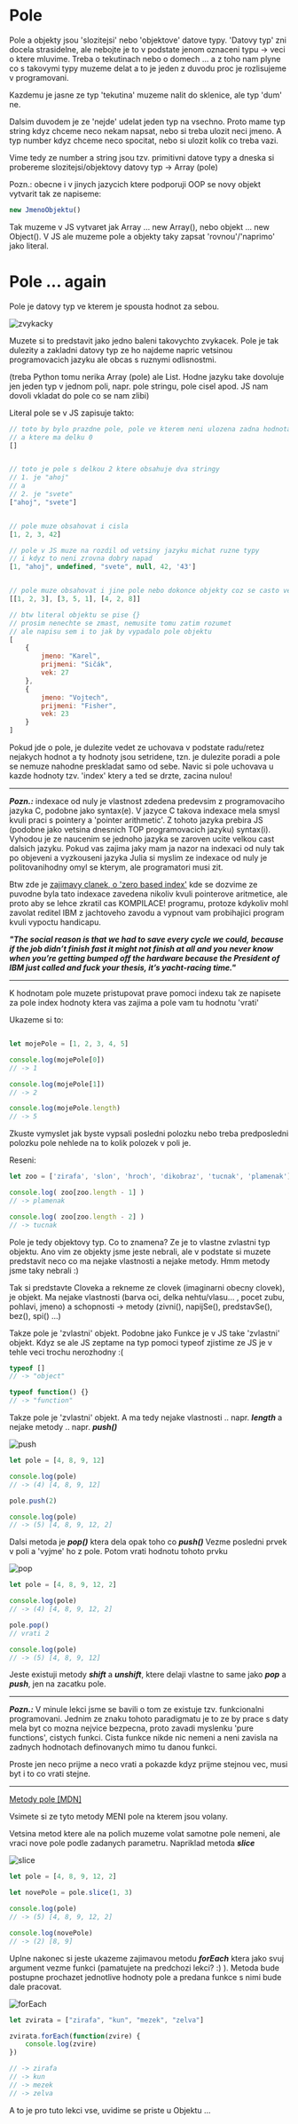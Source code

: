 # Pole

Pole a objekty jsou 'slozitejsi' nebo 'objektove' datove typy. 'Datovy typ' zni docela strasidelne, ale nebojte je to v podstate jenom oznaceni typu -> veci o ktere mluvime. Treba o tekutinach nebo o domech ... a z toho nam plyne co s takovymi typy muzeme delat a to je jeden z duvodu proc je rozlisujeme v programovani.

Kazdemu je jasne ze typ 'tekutina' muzeme nalit do sklenice, ale typ 'dum' ne.

Dalsim duvodem je ze 'nejde' udelat jeden typ na vsechno. Proto mame typ string kdyz chceme neco nekam napsat, nebo si treba ulozit neci jmeno. A typ number kdyz chceme neco spocitat, nebo si ulozit kolik co treba vazi.

Vime tedy ze number a string jsou tzv. primitivni datove typy a dneska si probereme slozitejsi/objektovy datovy typ -> Array (pole)


Pozn.: obecne i v jinych jazycich ktere podporuji OOP se novy objekt vytvarit tak ze napiseme: 

```js 
new JmenoObjektu()
```

Tak muzeme v JS vytvaret jak Array ... new Array(), nebo objekt ... new Object(). V JS ale muzeme pole a objekty taky zapsat 'rovnou'/'naprimo' jako literal.


# Pole ... again
Pole je datovy typ ve kterem je spousta hodnot za sebou.

![zvykacky](https://www.e-cukrovinky.cz/fotky14690/fotos/_vyr_1545cukrovinky-gum-ball-16er-zvykacky-kulicky-haribo.jpg)

Muzete si to predstavit jako jedno baleni takovychto zvykacek.
Pole je tak dulezity a zakladni datovy typ ze ho najdeme napric vetsinou programovacich jazyku ale obcas s ruznymi odlisnostmi.

(treba Python tomu nerika Array (pole) ale List. Hodne jazyku take dovoluje jen jeden typ v jednom poli, napr. pole stringu, pole cisel apod. JS nam dovoli vkladat do pole co se nam zlibi)

Literal pole se v JS zapisuje takto:

```js
// toto by bylo prazdne pole, pole ve kterem neni ulozena zadna hodnota
// a ktere ma delku 0
[]


// toto je pole s delkou 2 ktere obsahuje dva stringy
// 1. je "ahoj"
// a
// 2. je "svete"
["ahoj", "svete"]


// pole muze obsahovat i cisla
[1, 2, 3, 42]

// pole v JS muze na rozdil od vetsiny jazyku michat ruzne typy
// i kdyz to neni zrovna dobry napad
[1, "ahoj", undefined, "svete", null, 42, '43']


// pole muze obsahovat i jine pole nebo dokonce objekty coz se casto velice hodi
[[1, 2, 3], [3, 5, 1], [4, 2, 8]]

// btw literal objektu se pise {}
// prosim nenechte se zmast, nemusite tomu zatim rozumet
// ale napisu sem i to jak by vypadalo pole objektu
[
    {
        jmeno: "Karel",
        prijmeni: "Sičák",
        vek: 27
    },
    {
        jmeno: "Vojtech",
        prijmeni: "Fisher",
        vek: 23
    }
]

```

Pokud jde o pole, je dulezite vedet ze uchovava v podstate radu/retez nejakych hodnot a ty hodnoty jsou setridene, tzn. je dulezite poradi a pole se nemuze nahodne preskladat samo od sebe. Navic si pole uchovava u kazde hodnoty tzv. 'index' ktery a ted se drzte, zacina nulou!

------------------
***Pozn.:*** indexace od nuly je vlastnost zdedena predevsim z programovaciho jazyka C, podobne jako syntax(e). V jazyce C takova indexace mela smysl kvuli praci s pointery a 'pointer arithmetic'. 
Z tohoto jazyka prebira JS (podobne jako vetsina dnesnich TOP programovacich jazyku) syntax(i). Vyhodou je ze naucenim se jednoho jazyka se zaroven ucite velkou cast dalsich jazyku.
Pokud vas zajima jaky mam ja nazor na indexaci od nuly tak po objeveni a vyzkouseni jazyka Julia si myslim ze indexace od nuly je politovanihodny omyl se kterym, ale programatori musi zit.

Btw zde je [zajimavy clanek, o 'zero based index'](http://exple.tive.org/blarg/2013/10/22/citation-needed/) kde se dozvime ze puvodne byla tato indexace zavedena nikoliv kvuli pointerove aritmetice, ale proto aby se lehce zkratil cas KOMPILACE! programu, protoze kdykoliv mohl zavolat reditel IBM z jachtoveho zavodu a vypnout vam probihajici program kvuli vypoctu handicapu.

***"The social reason is that we had to save every cycle we could, because if the job didn’t finish fast it might not finish at all and you never know when you’re getting bumped off the hardware because the President of IBM just called and fuck your thesis, it’s yacht-racing time."***

------------------

K hodnotam pole muzete pristupovat prave pomoci indexu tak ze napisete za pole index hodnoty ktera vas zajima a pole vam tu hodnotu 'vrati'

Ukazeme si to:

```js

let mojePole = [1, 2, 3, 4, 5]

console.log(mojePole[0])
// -> 1

console.log(mojePole[1])
// -> 2

console.log(mojePole.length)
// -> 5
```

Zkuste vymyslet jak byste vypsali posledni polozku nebo treba predposledni polozku pole nehlede na to kolik polozek v poli je.

Reseni:
```js
let zoo = ['zirafa', 'slon', 'hroch', 'dikobraz', 'tucnak', 'plamenak']

console.log( zoo[zoo.length - 1] )
// -> plamenak

console.log( zoo[zoo.length - 2] )
// -> tucnak
```

Pole je tedy objektovy typ. Co to znamena? Ze je to vlastne zvlastni typ objektu. Ano vim ze objekty jsme jeste nebrali, ale v podstate si muzete predstavit neco co ma nejake vlastnosti a nejake metody. Hmm metody jsme taky nebrali :) 

Tak si predstavte Cloveka a rekneme ze clovek (imaginarni obecny clovek), je objekt. Ma nejake vlastnosti (barva oci, delka nehtu/vlasu... , pocet zubu, pohlavi, jmeno) a schopnosti -> metody (zivni(), napijSe(), predstavSe(), bez(), spi() ...)

Takze pole je 'zvlastni' objekt. Podobne jako Funkce je v JS take 'zvlastni' objekt. Kdyz se ale JS zeptame na typ pomoci typeof zjistime ze JS je v tehle veci trochu nerozhodny :(

```js
typeof []
// -> "object"

typeof function() {}
// -> "function"
```

Takze pole je 'zvlastni' objekt. 
A ma tedy nejake vlastnosti .. napr. ***length***
a nejake metody .. napr. ***push()***

![push](images/push1.png)
```js
let pole = [4, 8, 9, 12]

console.log(pole)
// -> (4) [4, 8, 9, 12]

pole.push(2)

console.log(pole)
// -> (5) [4, 8, 9, 12, 2]
```

Dalsi metoda je ***pop()*** ktera dela opak toho co ***push()*** 
Vezme posledni prvek v poli a 'vyjme' ho z pole.
Potom vrati hodnotu tohoto prvku

![pop](images/pop1.png)
```js
let pole = [4, 8, 9, 12, 2]

console.log(pole)
// -> (4) [4, 8, 9, 12, 2]

pole.pop()
// vrati 2

console.log(pole)
// -> (5) [4, 8, 9, 12]
```

Jeste existuji metody ***shift*** a ***unshift***, ktere delaji vlastne to same jako ***pop*** a ***push***, jen na zacatku pole.

---
***Pozn.:***
V minule lekci jsme se bavili o tom ze existuje tzv. funkcionalni programovani. Jednim ze znaku tohoto paradigmatu je to ze by prace s daty mela byt co mozna nejvice bezpecna, proto zavadi myslenku 'pure functions', cistych funkci. Cista funkce nikde nic nemeni a neni zavisla na zadnych hodnotach definovanych mimo tu danou funkci.

Proste jen neco prijme a neco vrati a pokazde kdyz prijme stejnou vec, musi byt i to co vrati stejne. 

---

[Metody pole [MDN]](https://developer.mozilla.org/en-US/docs/Web/JavaScript/Reference/Global_Objects/Array)

Vsimete si ze tyto metody MENI pole na kterem jsou volany.

Vetsina metod ktere ale na polich muzeme volat samotne pole nemeni, ale vraci nove pole podle zadanych parametru.
Napriklad metoda ***slice***

![slice](images/slice1.png)

```js
let pole = [4, 8, 9, 12, 2]

let novePole = pole.slice(1, 3)

console.log(pole)
// -> (5) [4, 8, 9, 12, 2]

console.log(novePole)
// -> (2) [8, 9]
```


Uplne nakonec si jeste ukazeme zajimavou metodu ***forEach***
ktera jako svuj argument vezme funkci (pamatujete na predchozi lekci? :) ).
Metoda bude postupne prochazet jednotlive hodnoty pole a predana funkce s nimi bude dale pracovat.

![forEach](images/forEach1.png)

```js
let zvirata = ["zirafa", "kun", "mezek", "zelva"]

zvirata.forEach(function(zvire) {
    console.log(zvire)
})

// -> zirafa
// -> kun
// -> mezek
// -> zelva
```


A to je pro tuto lekci vse, uvidime se priste u Objektu ...